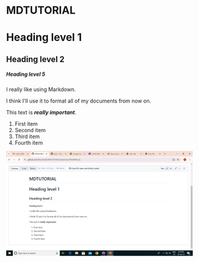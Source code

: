 # MDTUTORIAL
# Heading level 1

## Heading level 2

##### Heading level 5

<p>I really like using Markdown.</p>

<p>I think I'll use it to format all of my documents from now on.</p>

This text is <em><strong>really important</strong></em>.

<ol>
  <li>First item</li>
  <li>Second item</li>
  <li>Third item</li>
  <li>Fourth item</li>
</ol>

<img src="https://github.com/Bhavitha05/MDTUTORIAL/blob/main/pic1.png"/>
